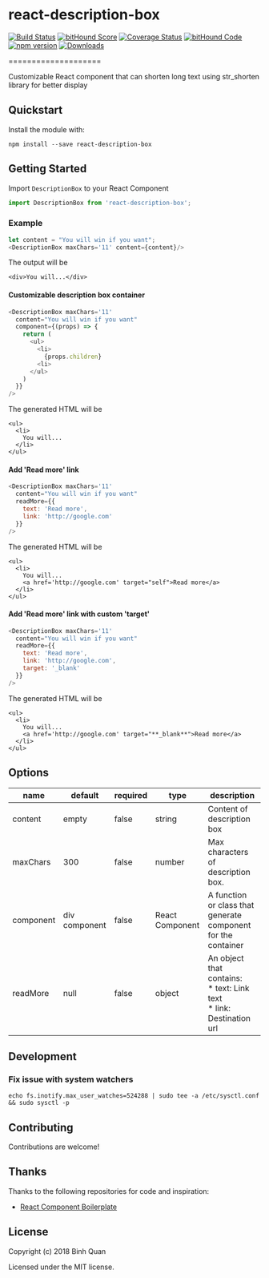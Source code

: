 # react-description-box

[![Build Status](https://travis-ci.org/binhqd/react-description-box.svg?branch=master)](https://travis-ci.org/binhqd/react-description-box)
[![bitHound Score](https://www.bithound.io/github/binhqd/react-description-box/badges/score.svg)](https://www.bithound.io/github/binhqd/react-description-box)
[![Coverage Status](https://coveralls.io/repos/binhqd/react-description-box/badge.svg?branch=master&time=2018.03)](https://coveralls.io/r/binhqd/react-description-box?branch=master)
[![bitHound Code](https://www.bithound.io/github/binhqd/react-description-box/badges/code.svg)](https://www.bithound.io/github/binhqd/react-description-box)
[![npm version](https://img.shields.io/npm/v/react-description-box.svg?style=flat-square)](https://www.npmjs.com/package/react-description-box)
[![Downloads](http://img.shields.io/npm/dm/react-description-box.svg)](https://www.npmjs.com/package/react-description-box)

====================

Customizable React component that can shorten long text using str_shorten library for better display

## Quickstart
Install the module with:
```
npm install --save react-description-box
```

## Getting Started
Import `DescriptionBox` to your React Component
```js
import DescriptionBox from 'react-description-box';
```
### Example
```js
let content = "You will win if you want";
<DescriptionBox maxChars='11' content={content}/>
```
The output will be
```
<div>You will...</div>
```

#### Customizable description box container
```javascript
<DescriptionBox maxChars='11'
  content="You will win if you want"
  component={(props) => {
    return (
      <ul>
        <li>
          {props.children}
        <li>
      </ul>
    )
  }}
/>
```
The generated HTML will be
```
<ul>
  <li>
    You will...
  </li>
</ul>
```

#### Add 'Read more' link
```javascript
<DescriptionBox maxChars='11'
  content="You will win if you want"
  readMore={{
    text: 'Read more',
    link: 'http://google.com'
  }}
/>
```
The generated HTML will be
```
<ul>
  <li>
    You will...
    <a href='http://google.com' target="self">Read more</a>
  </li>
</ul>
```


#### Add 'Read more' link with custom 'target'
```javascript
<DescriptionBox maxChars='11'
  content="You will win if you want"
  readMore={{
    text: 'Read more',
    link: 'http://google.com',
    target: '_blank'
  }}
/>
```
The generated HTML will be
```
<ul>
  <li>
    You will...
    <a href='http://google.com' target="**_blank**">Read more</a>
  </li>
</ul>
```
## Options
| name         | default  | required | type     | description                                                                                                                |
|--------------|----------|----------|----------|-----------------------------------------------------------------------------------------------------------------|
| content      | empty       | false    | string   | Content of description box |
| maxChars     | 300      | false    | number   | Max characters of description box. |
| component     |  div component     | false    | React Component   | A function or class that generate component for the container |
| readMore     | null      | false    | object   | An object that contains: <br/> * text: Link text <br/> * link: Destination url |

## Development
### Fix issue with system watchers
```
echo fs.inotify.max_user_watches=524288 | sudo tee -a /etc/sysctl.conf && sudo sysctl -p
```

## Contributing
Contributions are welcome!

## Thanks

Thanks to the following repositories for code and inspiration:

- [React Component Boilerplate](https://github.com/survivejs/react-component-boilerplate)

## License
Copyright (c) 2018 Binh Quan

Licensed under the MIT license.
